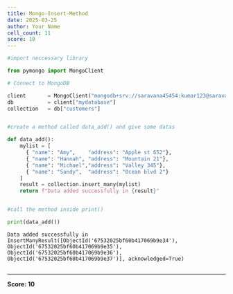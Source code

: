 ```yaml
---
title: Mongo-Insert-Method
date: 2025-03-25
author: Your Name
cell_count: 11
score: 10
---
```


```python
#import neccessary library
```


```python
from pymongo import MongoClient
```


```python
# Connect to MongoDB
```


```python
client       = MongoClient("mongodb+srv://saravana45454:kumar123@saravana.kg1trkw.mongodb.net")
db           = client["mydatabase"]
collection   = db["customers"]
```


```python

```


```python
#create a method called data_add() and give some datas
```


```python
def data_add():
    mylist = [
      { "name": "Amy",    "address": "Apple st 652"},
      { "name": "Hannah", "address": "Mountain 21"},
      { "name": "Michael","address": "Valley 345"},
      { "name": "Sandy",  "address": "Ocean blvd 2"}
    ]
    result = collection.insert_many(mylist)
    return f"Data added successfully in {result}"
```


```python

```


```python
#call the method inside print() 
```


```python
print(data_add())
```

    Data added successfully in InsertManyResult([ObjectId('67532025bf60b417069b9e34'), ObjectId('67532025bf60b417069b9e35'), ObjectId('67532025bf60b417069b9e36'), ObjectId('67532025bf60b417069b9e37')], acknowledged=True)



```python

```


---
**Score: 10**
